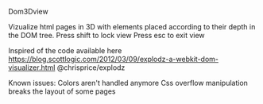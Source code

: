 Dom3Dview

Vizualize html pages in 3D with elements placed according to their depth in the DOM tree.
Press shift to lock view
Press esc to exit view

Inspired of the code available here https://blog.scottlogic.com/2012/03/09/explodz-a-webkit-dom-visualizer.html
@chrisprice/explodz 

Known issues:
Colors aren't handled anymore
Css overflow manipulation breaks the layout of some pages